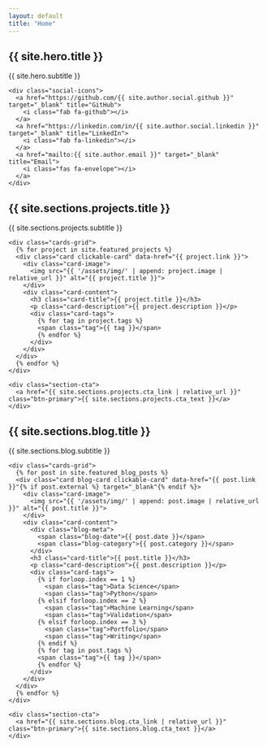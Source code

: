 ```yaml
---
layout: default
title: "Home"
---
```


<section class="hero">
  <div class="hero-content">
    <h1>{{ site.hero.title }}</h1>
    <p>{{ site.hero.subtitle }}</p>

    <div class="social-icons">
      <a href="https://github.com/{{ site.author.social.github }}" target="_blank" title="GitHub">
        <i class="fab fa-github"></i>
      </a>
      <a href="https://linkedin.com/in/{{ site.author.social.linkedin }}" target="_blank" title="LinkedIn">
        <i class="fab fa-linkedin"></i>
      </a>
      <a href="mailto:{{ site.author.email }}" target="_blank" title="Email">
        <i class="fas fa-envelope"></i>
      </a>
    </div>

  </div>
</section>

<section class="featured-section">
  <div class="container">
    <h2 class="section-title">{{ site.sections.projects.title }}</h2>
    <p class="section-subtitle">{{ site.sections.projects.subtitle }}</p>
    
    <div class="cards-grid">
      {% for project in site.featured_projects %}
      <div class="card clickable-card" data-href="{{ project.link }}">
        <div class="card-image">
          <img src="{{ '/assets/img/' | append: project.image | relative_url }}" alt="{{ project.title }}">
        </div>
        <div class="card-content">
          <h3 class="card-title">{{ project.title }}</h3>
          <p class="card-description">{{ project.description }}</p>
          <div class="card-tags">
            {% for tag in project.tags %}
            <span class="tag">{{ tag }}</span>
            {% endfor %}
          </div>
        </div>
      </div>
      {% endfor %}
    </div>
    
    <div class="section-cta">
      <a href="{{ site.sections.projects.cta_link | relative_url }}" class="btn-primary">{{ site.sections.projects.cta_text }}</a>
    </div>
  </div>
</section>

<section class="featured-section blog-section">
  <div class="container">
    <h2 class="section-title">{{ site.sections.blog.title }}</h2>
    <p class="section-subtitle">{{ site.sections.blog.subtitle }}</p>
    
    <div class="cards-grid">
      {% for post in site.featured_blog_posts %}
      <div class="card blog-card clickable-card" data-href="{{ post.link }}"{% if post.external %} target="_blank"{% endif %}>
        <div class="card-image">
          <img src="{{ '/assets/img/' | append: post.image | relative_url }}" alt="{{ post.title }}">
        </div>
        <div class="card-content">
          <div class="blog-meta">
            <span class="blog-date">{{ post.date }}</span>
            <span class="blog-category">{{ post.category }}</span>
          </div>
          <h3 class="card-title">{{ post.title }}</h3>
          <p class="card-description">{{ post.description }}</p>
          <div class="card-tags">
            {% if forloop.index == 1 %}
              <span class="tag">Data Science</span>
              <span class="tag">Python</span>
            {% elsif forloop.index == 2 %}
              <span class="tag">Machine Learning</span>
              <span class="tag">Validation</span>
            {% elsif forloop.index == 3 %}
              <span class="tag">Portfolio</span>
              <span class="tag">Writing</span>
            {% endif %}
            {% for tag in post.tags %}
            <span class="tag">{{ tag }}</span>
            {% endfor %}
          </div>
        </div>
      </div>
      {% endfor %}
    </div>
    
    <div class="section-cta">
      <a href="{{ site.sections.blog.cta_link | relative_url }}" class="btn-primary">{{ site.sections.blog.cta_text }}</a>
    </div>
  </div>
</section>

